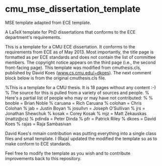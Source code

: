 cmu_mse_dissertation_template
=============================

MSE template adapted from ECE template.

A LaTeX template for PhD dissertations that conforms to the ECE
department's requirements.

This is a template for a CMU ECE dissertation.  It conforms to the
requirements from ECE as of May 2013.  Most importantly, the title
page is formatted as per ECE standards and does not contain the list
of committee members.  The copyright notice appears on the third page
(i.e., the second front-facing page).  This template was modified from
cmuthesis.cls, published by David Koes (www.cs.cmu.edu/~dkoes).  The
next comment block below is from the original cmuthesis.cls file.

%This is a template for a CMU thesis.  It is 18 pages without any content :-)
% The source for this is pulled from a variety of sources and people.
% Here's a partial list of people who may or may have not contributed:
%
%        bnoble   = Brian Noble
%        caruana  = Rich Caruana
%        colohan  = Chris Colohan
%        jab      = Justin Boyan
%        josullvn = Joseph O'Sullivan
%        jrs      = Jonathan Shewchuk
%        kosak    = Corey Kosak
%        mjz      = Matt Zekauskas (mattz@cs)
%        pdinda   = Peter Dinda
%        pfr      = Patrick Riley
%        dkoes = David Koes
%        rajas = Raja Sambasivan

David Koes's mmain contribution was putting everything into a single
class files and small template.  I (Raja) updated the
modified the template so as to make conform to ECE standards.

Feel free to modify the template as you wish and to contribute
improvements back to this repository.
